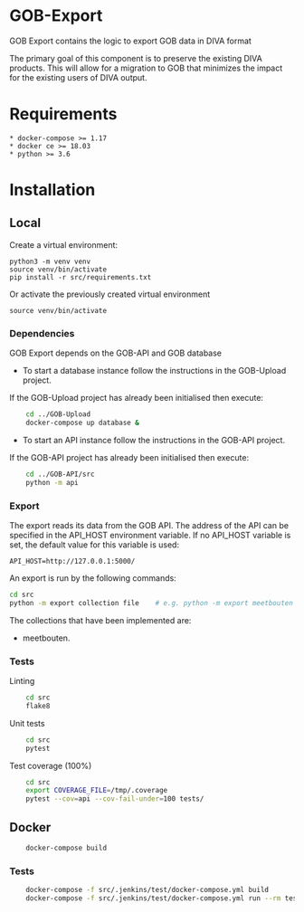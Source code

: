 # GOB-Export

GOB Export contains the logic to export GOB data in DIVA format

The primary goal of this component is to preserve the existing DIVA products.
This will allow for a migration to GOB that minimizes the impact for the existing users of DIVA output.

# Requirements

    * docker-compose >= 1.17
    * docker ce >= 18.03
    * python >= 3.6
    
# Installation

## Local

Create a virtual environment:

    python3 -m venv venv
    source venv/bin/activate
    pip install -r src/requirements.txt
    
Or activate the previously created virtual environment

    source venv/bin/activate

### Dependencies

GOB Export depends on the GOB-API and GOB database

- To start a database instance follow the instructions in the GOB-Upload project.

If the GOB-Upload project has already been initialised then execute:

```bash
    cd ../GOB-Upload
    docker-compose up database &
```

- To start an API instance follow the instructions in the GOB-API project.

If the GOB-API project has already been initialised then execute:

```bash
    cd ../GOB-API/src
    python -m api
```

### Export

The export reads its data from the GOB API.
The address of the API can be specified in the API_HOST environment variable.
If no API_HOST variable is set, the default value for this variable is used:

    API_HOST=http://127.0.0.1:5000/

An export is run by the following commands:

```bash
cd src
python -m export collection file    # e.g. python -m export meetbouten /tmp/MBT_MEETBOUT.dat

```

The collections that have been implemented are:
- meetbouten.

### Tests

Linting
```bash
    cd src
    flake8
```

Unit tests
```bash
    cd src
    pytest
```

Test coverage (100%)
```bash
    cd src
    export COVERAGE_FILE=/tmp/.coverage
    pytest --cov=api --cov-fail-under=100 tests/
```

## Docker

```bash
    docker-compose build
```

### Tests

```bash
    docker-compose -f src/.jenkins/test/docker-compose.yml build
    docker-compose -f src/.jenkins/test/docker-compose.yml run --rm test
```
